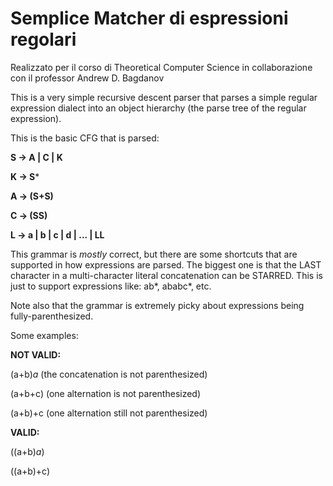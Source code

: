 # Semplice Matcher di espressioni regolari

Realizzato per il corso di Theoretical Computer Science in collaborazione con il professor Andrew D. Bagdanov


This is a very simple recursive descent parser that parses a simple regular expression dialect into an object hierarchy (the parse tree of the regular expression).

This is the basic CFG that is parsed:

**S -> A | C | K**
 
**K -> S***
 
**A -> (S+S)**
 
**C -> (SS)**
 
**L -> a | b | c | d | ... | LL**

This grammar is *mostly* correct, but there are some shortcuts that
are supported in how expressions are parsed. The biggest one is that
the LAST character in a multi-character literal concatenation can be
STARRED. This is just to support expressions like: ab*, ababc*, etc.

Note also that the grammar is extremely picky about expressions
being fully-parenthesized. 

Some examples:

**NOT VALID:**

 (a+b)*a*     (the concatenation is not parenthesized)
 
 (a+b+c)      (one alternation is not parenthesized)
 
 (a+b)+c      (one alternation still not parenthesized)
 
**VALID:**

 ((a+b)*a*)
 
 ((a+b)+c)
